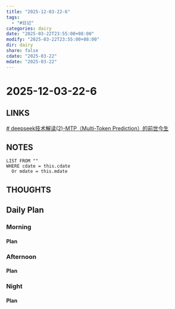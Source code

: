 ```yaml
---
title: "2025-12-03-22-6"
tags:
  - "#日记"
categories: dairy
date: "2025-03-22T23:55:00+08:00"
modify: "2025-03-22T23:55:00+08:00"
dir: dairy
share: false
cdate: "2025-03-22"
mdate: "2025-03-22"
---
```


# 2025-12-03-22-6

## LINKS
[# deepseek技术解读(2)-MTP（Multi-Token Prediction）的前世今生](https://zhuanlan.zhihu.com/p/18056041194?utm_psn=1886928394756790196)
## NOTES


```dataview
LIST FROM "" 
WHERE cdate = this.cdate
  Or mdate = this.mdate
```
## THOUGHTS

## Daily Plan

### Morning

#### Plan

### Afternoon

#### Plan

### Night

#### Plan


